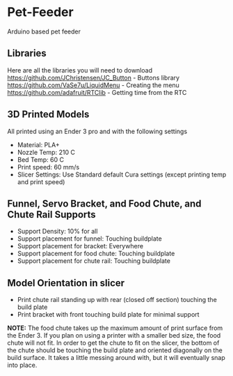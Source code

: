 # Pet-Feeder
Arduino based pet feeder

## Libraries
Here are all the libraries you will need to download  
https://github.com/JChristensen/JC_Button - Buttons library  
https://github.com/VaSe7u/LiquidMenu - Creating the menu  
https://github.com/adafruit/RTClib - Getting time from the RTC  

## 3D Printed Models

All printed using an Ender 3 pro and with the following settings
- Material: PLA+
- Nozzle Temp: 210 C
- Bed Temp: 60 C
- Print speed: 60 mm/s
- Slicer Settings: Use Standard default Cura settings (except printing temp and print speed)

## Funnel, Servo Bracket, and Food Chute, and Chute Rail Supports
- Support Density: 10% for all
- Support placement for funnel: Touching buildplate
- Support placement for bracket: Everywhere
- Support placement for food chute: Touching buildplate
- Support placement for chute rail: Touching buildplate

## Model Orientation in slicer
- Print chute rail standing up with rear (closed off section) touching the build plate
- Print bracket with front touching build plate for minimal support

**NOTE:** The food chute takes up the maximum amount of print surface from the Ender 3. If you plan on using 
a printer with a smaller bed size, the food chute will not fit. In order to get the chute to fit on the slicer, the bottom of the chute 
should be touching the build plate and oriented diagonally on the build surface. It takes a little messing around with, but it will
eventually snap into place.


